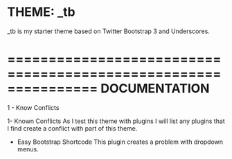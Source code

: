 THEME: _tb
===============================================================
_tb is my starter theme based on Twitter Bootstrap 3 and Underscores. 

===============================================================
DOCUMENTATION
===============================================================
1 - Know Conflicts


1- Known Conflicts
As I test this theme with plugins I will list any plugins that I find create a conflict with part of this theme.

- Easy Bootstrap Shortcode
  This plugin creates a problem with dropdown menus. 
